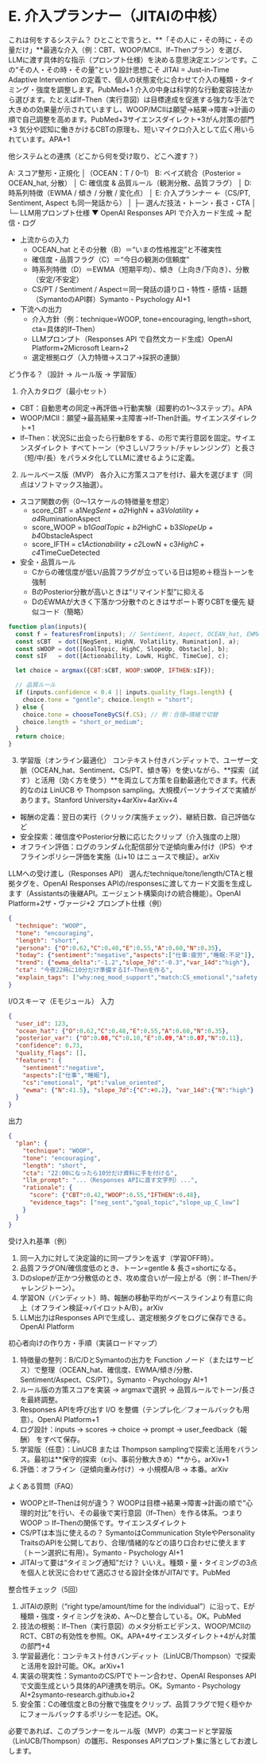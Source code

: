 # E. 介入プランナー（JITAIの中核） 

これは何をするシステム？
ひとことで言うと、**「その人に・その時に・その量だけ」**最適な介入（例：CBT、WOOP/MCII、If–Thenプラン）を選び、LLMに渡す具体的な指示（プロンプト仕様）を決める意思決定エンジンです。この“その人・その時・その量”という設計思想こそ JITAI = Just-in-Time Adaptive Intervention の定義で、個人の状態変化に合わせて介入の種類・タイミング・強度を調整します。PubMed+1
介入の中身は科学的な行動変容技法から選びます。たとえばIf–Then（実行意図）は目標達成を促進する強力な手法で大きめの効果量が示されていますし、WOOP/MCIIは願望→結果→障害→計画の順で自己調整を高めます。PubMed+3サイエンスダイレクト+3がん対策の部門+3 気分や認知に働きかけるCBTの原理も、短いマイクロ介入として広く用いられています。APA+1

他システムとの連携（どこから何を受け取り、どこへ渡す？）

A: スコア整形・正規化
        │（OCEAN：T / 0–1）
B: ベイズ統合（Posterior = OCEAN_hat, 分散）
        │
C: 確信度 & 品質ルール（観測分散、品質フラグ）
        │
D: 時系列特徴（EWMA / 傾き / 分散 / 変化点）
        │
E: 介入プランナー  ←（CS/PT, Sentiment, Aspect も同一発話から）
        │  ├─ 選んだ技法・トーン・長さ・CTA
        │  └─ LLM用プロンプト仕様
        ▼
OpenAI Responses API で介入カード生成 → 配信・ログ
* 上流からの入力
    * OCEAN_hat とその分散（B）＝“いまの性格推定”と不確実性
    * 確信度・品質フラグ（C）＝“今日の観測の信頼度”
    * 時系列特徴（D）＝EWMA（短期平均）、傾き（上向き/下向き）、分散（安定/不安定）
    * CS/PT / Sentiment / Aspect＝同一発話の語り口・特性・感情・話題（SymantoのAPI群）Symanto - Psychology AI+1
* 下流への出力
    * 介入方針（例：technique=WOOP, tone=encouraging, length=short, cta=具体的If–Then）
    * LLMプロンプト（Responses API で自然文カード生成）OpenAI Platform+2Microsoft Learn+2
    * 選定根拠ログ（入力特徴→スコア→採択の連鎖）

どう作る？（設計 → ルール版 → 学習版）
1) 介入カタログ（最小セット）
* CBT：自動思考の同定→再評価→行動実験（超要約の1～3ステップ）。APA
* WOOP/MCII：願望→最高結果→主障害→If–Then計画。サイエンスダイレクト+1
* If–Then：状況Sに出会ったら行動Bをする、の形で実行意図を固定。サイエンスダイレクト
すべてトーン（やさしい/フラット/チャレンジング）と長さ（短/中/長）をパラメタ化してLLMに渡せるように定義。
2) ルールベース版（MVP）
各介入に方策スコアを付け、最大を選びます（同点はソフトマックス抽選）。
* スコア関数の例（0〜1スケールの特徴量を想定）
    * score_CBT = a1*NegSent + a2*HighN + a3*Volatility + a4*RuminationAspect
    * score_WOOP = b1*GoalTopic + b2*HighC + b3*SlopeUp + b4*ObstacleAspect
    * score_IFTH = c1*Actionability + c2*LowN + c3*HighC + c4*TimeCueDetected
* 安全・品質ルール
    * Cからの確信度が低い/品質フラグが立っている日は短め＋穏当トーンを強制
    * BのPosterior分散が高いときは“リマインド型”に抑える
    * DのEWMAが大きく下落かつ分散↑のときはサポート寄りCBTを優先
疑似コード（簡略）

```js
function plan(inputs){
  const f = featuresFrom(inputs); // Sentiment, Aspect, OCEAN_hat, EWMA, slope, var, CS/PT...
  const sCBT  = dot([NegSent, HighN, Volatility, Rumination], a);
  const sWOOP = dot([GoalTopic, HighC, SlopeUp, Obstacle], b);
  const sIF   = dot([Actionability, LowN, HighC, TimeCue], c);

  let choice = argmax({CBT:sCBT, WOOP:sWOOP, IFTHEN:sIF});

  // 品質ルール
  if (inputs.confidence < 0.4 || inputs.quality_flags.length) {
    choice.tone = "gentle"; choice.length = "short";
  } else {
    choice.tone = chooseToneByCS(f.CS); // 例：合理⇔情緒で切替
    choice.length = "short_or_medium";
  }
  return choice;
}
```
3) 学習版（オンライン最適化）
コンテキスト付きバンディットで、ユーザー文脈（OCEAN_hat、Sentiment、CS/PT、傾き等）を使いながら、**探索（試す）と活用（効く方を使う）**を両立して方策を自動最適化できます。代表的なのは LinUCB や Thompson sampling。大規模パーソナライズで実績があります。Stanford University+4arXiv+4arXiv+4
* 報酬の定義：翌日の実行（クリック/実施チェック）、継続日数、自己評価など
* 安全探索：確信度やPosterior分散に応じたクリップ（介入強度の上限）
* オフライン評価：ログのランダム化配信部分で逆傾向重み付け（IPS）やオフラインポリシー評価を実施（Li+10 はニュースで検証）。arXiv

LLMへの受け渡し（Responses API）
選んだtechnique/tone/length/CTAと根拠タグを、OpenAI Responses APIの/responsesに渡してカード文面を生成します（Assistantsの後継API。エージェント構築向けの統合機能）。OpenAI Platform+2ザ・ヴァージ+2
プロンプト仕様（例）

```json
{
  "technique": "WOOP",
  "tone": "encouraging",
  "length": "short",
  "persona": {"O":0.62,"C":0.48,"E":0.55,"A":0.60,"N":0.35},
  "today": {"sentiment":"negative","aspects":["仕事:疲労","睡眠:不足"]},
  "trend": {"ewma_delta":"-1.2","slope_7d":"-0.3","var_14d":"high"},
  "cta": "今夜22時に10分だけ準備するIf–Thenを作る",
  "explain_tags": ["why:neg_mood_support","match:CS_emotional","safety:gentle"]
}
```

I/Oスキーマ（Eモジュール）
入力

```json
{
  "user_id": 123,
  "ocean_hat": {"O":0.62,"C":0.48,"E":0.55,"A":0.60,"N":0.35},
  "posterior_var": {"O":0.08,"C":0.10,"E":0.09,"A":0.07,"N":0.11},
  "confidence": 0.73,
  "quality_flags": [],
  "features": {
    "sentiment":"negative",
    "aspects":["仕事","睡眠"],
    "cs":"emotional", "pt":"value_oriented",
    "ewma": {"N":41.5}, "slope_7d":{"C":+0.2}, "var_14d":{"N":"high"}
  }
}
```
出力

```json
{
  "plan": {
    "technique": "WOOP",
    "tone": "encouraging",
    "length": "short",
    "cta": "22:00になったら10分だけ資料に手を付ける",
    "llm_prompt": "...（Responses APIに渡す文字列）...",
    "rationale": {
      "score": {"CBT":0.42,"WOOP":0.55,"IFTHEN":0.48},
      "evidence_tags": ["neg_sent","goal_topic","slope_up_C_low"]
    }
  }
}
```

受け入れ基準（例）
1. 同一入力に対して決定論的に同一プランを返す（学習OFF時）。
2. 品質フラグON/確信度低のとき、トーン=gentle & 長さ=shortになる。
3. Dのslopeが正かつ分散低のとき、攻め度合いが一段上がる（例：If–Then/チャレンジトーン）。
4. 学習ON（バンディット）時、報酬の移動平均がベースラインより有意に向上（オフライン検証→パイロットA/B）。arXiv
5. LLM出力はResponses APIで生成し、選定根拠タグをログに保存できる。OpenAI Platform

初心者向けの作り方・手順（実装ロードマップ）
1. 特徴量の整列：B/C/DとSymantoの出力を Function ノード（またはサービ ス）で整理（OCEAN_hat、確信度、EWMA/傾き/分散、Sentiment/Aspect、CS/PT）。Symanto - Psychology AI+1
2. ルール版の方策スコアを実装 → argmaxで選択 → 品質ルールでトーン/長さを最終調整。
3. Responses APIを呼び出す I/O を整備（テンプレ化／フォールバックも用意）。OpenAI Platform+1
4. ログ設計：inputs → scores → choice → prompt → user_feedback（報酬） をすべて保存。
5. 学習版（任意）：LinUCB または Thompson samplingで探索と活用をバランス。最初は**保守的探索（ε小、事前分散大きめ）**から。arXiv+1
6. 評価：オフライン（逆傾向重み付け）→ 小規模A/B → 本番。arXiv

よくある質問（FAQ）
* WOOPとIf–Thenは何が違う？ WOOPは目標→結果→障害→計画の順で“心理的対比”を行い、その最後で実行意図（If–Then）を作る体系。つまりWOOP ⊃ If–Thenの関係です。サイエンスダイレクト
* CS/PTは本当に使えるの？ SymantoはCommunication StyleやPersonality TraitsのAPIを公開しており、合理/情緒的などの語り口合わせに使えます（トーン選択に有用）。Symanto - Psychology AI+1
* JITAIって要は“タイミング通知”だけ？ いいえ。種類・量・タイミングの3点を個人と状況に合わせて適応させる設計全体がJITAIです。PubMed

整合性チェック（5回）
1. JITAIの原則（“right type/amount/time for the individual”）に沿って、Eが種類・強度・タイミングを決め、A～Dと整合している。OK。PubMed
2. 技法の根拠：If–Then（実行意図）のメタ分析エビデンス、WOOP/MCIIのRCT、CBTの有効性を参照。OK。APA+4サイエンスダイレクト+4がん対策の部門+4
3. 学習最適化：コンテキスト付きバンディット（LinUCB/Thompson）で探索と活用を設計可能。OK。arXiv+1
4. 実装の現実性：SymantoのCS/PTでトーン合わせ、OpenAI Responses APIで文面生成という具体的API連携を明示。OK。Symanto - Psychology AI+2symanto-research.github.io+2
5. 安全策：Cの確信度とBの分散で強度をクリップ、品質フラグで短く穏やかにフォールバックするポリシーを記述。OK。

必要であれば、このプランナーをルール版（MVP）の実コードと学習版（LinUCB/Thompson）の雛形、Responses APIプロンプト集に落としてお渡しします。
